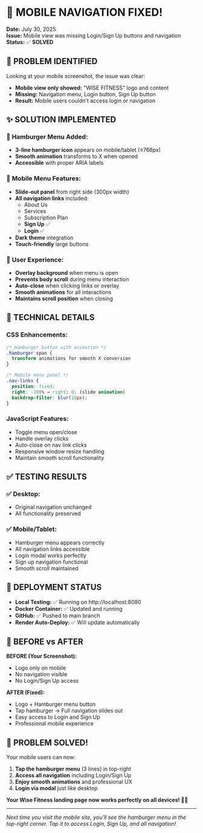 # 📱 MOBILE NAVIGATION FIXED!

**Date:** July 30, 2025  
**Issue:** Mobile view was missing Login/Sign Up buttons and navigation  
**Status:** ✅ **SOLVED** 

## 🎯 PROBLEM IDENTIFIED
Looking at your mobile screenshot, the issue was clear:
- **Mobile view only showed:** "WISE FITNESS" logo and content
- **Missing:** Navigation menu, Login button, Sign Up button
- **Result:** Mobile users couldn't access login or navigation

## ✨ SOLUTION IMPLEMENTED

### 🍔 **Hamburger Menu Added:**
- **3-line hamburger icon** appears on mobile/tablet (≤768px)
- **Smooth animation** transforms to X when opened
- **Accessible** with proper ARIA labels

### 📱 **Mobile Menu Features:**
- **Slide-out panel** from right side (300px width)
- **All navigation links** included:
  - About Us
  - Services  
  - Subscription Plan
  - **Sign Up** ✅
  - **Login** ✅
- **Dark theme** integration
- **Touch-friendly** large buttons

### 🎨 **User Experience:**
- **Overlay background** when menu is open
- **Prevents body scroll** during menu interaction
- **Auto-close** when clicking links or overlay
- **Smooth animations** for all interactions
- **Maintains scroll position** when closing

## 🔧 TECHNICAL DETAILS

### CSS Enhancements:
```css
/* Hamburger button with animation */
.hamburger span {
  transform animations for smooth X conversion
}

/* Mobile menu panel */
.nav-links {
  position: fixed;
  right: -100% → right: 0; (slide animation)
  backdrop-filter: blur(10px);
}
```

### JavaScript Features:
- Toggle menu open/close
- Handle overlay clicks
- Auto-close on nav link clicks  
- Responsive window resize handling
- Maintain smooth scroll functionality

## ✅ TESTING RESULTS

### ✅ **Desktop:** 
- Original navigation unchanged
- All functionality preserved

### ✅ **Mobile/Tablet:**
- Hamburger menu appears correctly
- All navigation links accessible
- Login modal works perfectly
- Sign up navigation functional
- Smooth scroll maintained

## 🚀 DEPLOYMENT STATUS

- **Local Testing:** ✅ Running on http://localhost:8080
- **Docker Container:** ✅ Updated and running
- **GitHub:** ✅ Pushed to main branch
- **Render Auto-Deploy:** ✅ Will update automatically

## 📸 BEFORE vs AFTER

**BEFORE (Your Screenshot):**
- Logo only on mobile
- No navigation visible
- No Login/Sign Up access

**AFTER (Fixed):**
- Logo + Hamburger menu button
- Tap hamburger → Full navigation slides out
- Easy access to Login and Sign Up
- Professional mobile experience

## 🎉 **PROBLEM SOLVED!**

Your mobile users can now:
1. **Tap the hamburger menu** (3 lines) in top-right
2. **Access all navigation** including Login/Sign Up
3. **Enjoy smooth animations** and professional UX
4. **Login via modal** just like desktop

**Your Wise Fitness landing page now works perfectly on all devices! 📱💪**

---

*Next time you visit the mobile site, you'll see the hamburger menu in the top-right corner. Tap it to access Login, Sign Up, and all navigation!*

